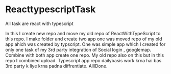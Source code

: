 # ReacttypescriptTask
All task are react with typescript

In this I create new repo and move my old repo of ReactWithTypeScript to this repo.
I make folder and create two app one was moved repo of my old app ahich was created by typscript.
One was simple app which I created for only one task of my 3rd party integration of Social login , googlemap.
Combine with both app create one repo.
My old repo also on this but in this repo I combined upload.
Typescript app repo dailybasis work krna hai 
bas 3rd party k liye krna padna diffrentiate.
AlllDone.
